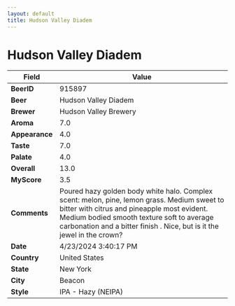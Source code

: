 ```yaml
---
layout: default
title: Hudson Valley Diadem
---
```


# Hudson Valley Diadem

| Field         | Value     |
|---------------|-----------|
| **BeerID** | 915897 |
| **Beer** | Hudson Valley Diadem |
| **Brewer** | Hudson Valley Brewery |
| **Aroma** | 7.0 |
| **Appearance** | 4.0 |
| **Taste** | 7.0 |
| **Palate** | 4.0 |
| **Overall** | 13.0 |
| **MyScore** | 3.5 |
| **Comments** | Poured hazy golden body white halo. Complex scent: melon, pine, lemon grass. Medium sweet to bitter with citrus and pineapple most evident. Medium bodied smooth texture soft to average carbonation and a bitter finish . Nice, but is it the jewel in the crown? |
| **Date** | 4/23/2024 3:40:17 PM |
| **Country** | United States |
| **State** | New York |
| **City** | Beacon |
| **Style** | IPA - Hazy (NEIPA) |
